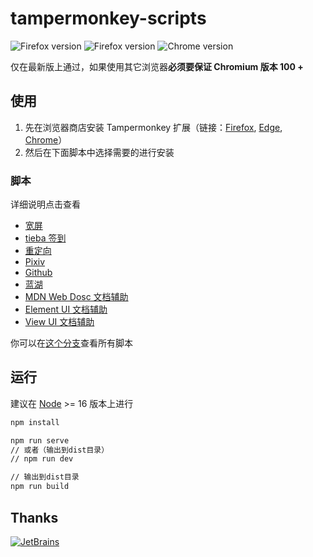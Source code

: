 # tampermonkey-scripts

<img src="https://img.shields.io/badge/Firefox-Latest-brightgreen?style=flat-square" alt="Firefox version"> <img src="https://img.shields.io/badge/Edge-Latest-brightgreen?style=flat-square" alt="Firefox version"> <img src="https://img.shields.io/badge/Chrome-Latest-brightgreen?style=flat-square" alt="Chrome version">

仅在最新版上通过，如果使用其它浏览器**必须要保证 Chromium 版本 100 +**

## 使用

1. 先在浏览器商店安装 Tampermonkey 扩展（链接：[Firefox](https://addons.mozilla.org/zh-CN/firefox/addon/tampermonkey/), [Edge](https://microsoftedge.microsoft.com/addons/detail/tampermonkey/iikmkjmpaadaobahmlepeloendndfphd), [Chrome](https://chrome.google.com/webstore/detail/tampermonkey/dhdgffkkebhmkfjojejmpbldmpobfkfo)）
2. 然后在下面脚本中选择需要的进行安装

### 脚本

详细说明点击查看

- [宽屏](https://greasyfork.org/zh-CN/scripts/411260-网页宽屏)
- [tieba 签到](https://greasyfork.org/zh-CN/scripts/410874-百度贴吧签到)
- [重定向](https://greasyfork.org/zh-CN/scripts/416338-redirect-外链跳转)
- [Pixiv](https://greasyfork.org/zh-CN/scripts/419761-pixiv-工具箱)
- [Github](https://greasyfork.org/zh-CN/scripts/423178-github-工具箱)
- [蓝湖](https://greasyfork.org/zh-CN/scripts/411030-蓝湖-lanhu)
- [MDN Web Dosc 文档辅助](https://greasyfork.org/zh-CN/scripts/420958-mdn-文档辅助)
- [Element UI 文档辅助](https://greasyfork.org/zh-CN/scripts/418173-element-ui文档辅助)
- [View UI 文档辅助](https://greasyfork.org/zh-CN/scripts/417770-view-ui文档辅助)

你可以在[这个分支](https://github.com/sakura-flutter/tampermonkey-scripts/tree/gh-pages)查看所有脚本

## 运行

建议在 [Node](https://nodejs.org/en/) >= 16 版本上进行

```bash
npm install

npm run serve
// 或者（输出到dist目录）
// npm run dev

// 输出到dist目录
npm run build
```

## Thanks

[![JetBrains](https://avatars0.githubusercontent.com/u/878437?s=120&v=4)](https://www.jetbrains.com/?from=tampermonkey-scripts)
